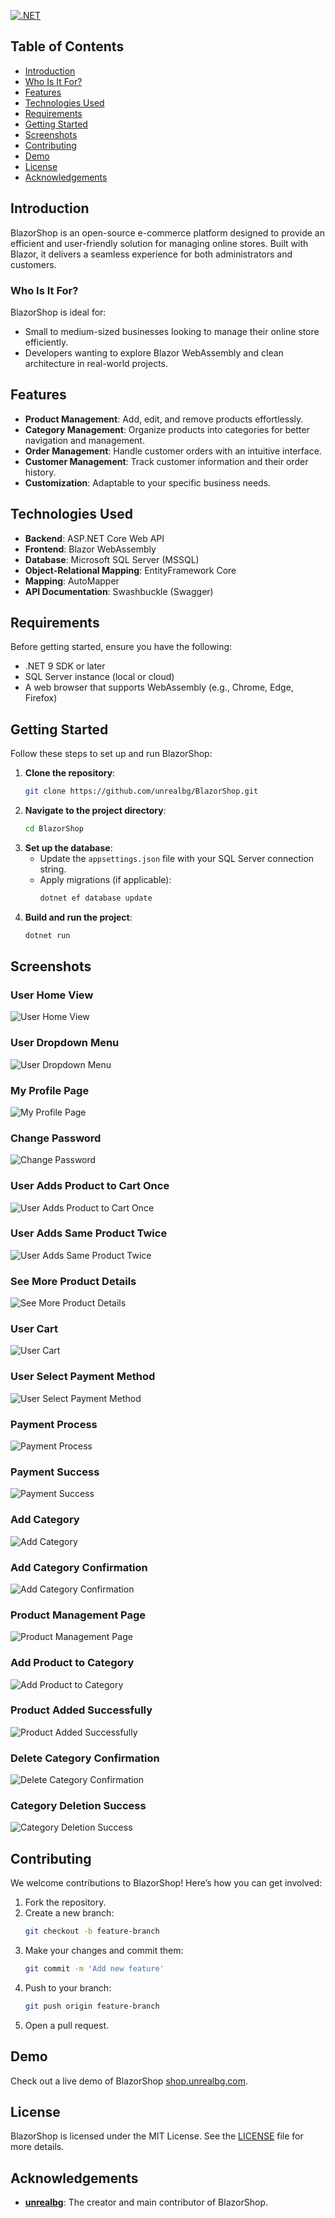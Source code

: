 [![.NET](https://github.com/unrealbg/BlazorShop/actions/workflows/dotnet.yml/badge.svg)](https://github.com/unrealbg/BlazorShop/actions/workflows/dotnet.yml)

## Table of Contents
- [Introduction](#introduction)
- [Who Is It For?](#who-is-it-for)
- [Features](#features)
- [Technologies Used](#technologies-used)
- [Requirements](#requirements)
- [Getting Started](#getting-started)
- [Screenshots](#screenshots)
- [Contributing](#contributing)
- [Demo](#demo)
- [License](#license)
- [Acknowledgements](#acknowledgements)

## Introduction
BlazorShop is an open-source e-commerce platform designed to provide an efficient and user-friendly solution for managing online stores. Built with Blazor, it delivers a seamless experience for both administrators and customers.

### Who Is It For?
BlazorShop is ideal for:
- Small to medium-sized businesses looking to manage their online store efficiently.
- Developers wanting to explore Blazor WebAssembly and clean architecture in real-world projects.

## Features
- **Product Management**: Add, edit, and remove products effortlessly.
- **Category Management**: Organize products into categories for better navigation and management.
- **Order Management**: Handle customer orders with an intuitive interface.
- **Customer Management**: Track customer information and their order history.
- **Customization**: Adaptable to your specific business needs.

## Technologies Used
- **Backend**: ASP.NET Core Web API
- **Frontend**: Blazor WebAssembly
- **Database**: Microsoft SQL Server (MSSQL)
- **Object-Relational Mapping**: EntityFramework Core
- **Mapping**: AutoMapper
- **API Documentation**: Swashbuckle (Swagger)

## Requirements
Before getting started, ensure you have the following:
- .NET 9 SDK or later
- SQL Server instance (local or cloud)
- A web browser that supports WebAssembly (e.g., Chrome, Edge, Firefox)

## Getting Started
Follow these steps to set up and run BlazorShop:

1. **Clone the repository**:
    ```sh
    git clone https://github.com/unrealbg/BlazorShop.git
    ```
2. **Navigate to the project directory**:
    ```sh
    cd BlazorShop
    ```
3. **Set up the database**:
    - Update the `appsettings.json` file with your SQL Server connection string.
    - Apply migrations (if applicable):
      ```sh
      dotnet ef database update
      ```
4. **Build and run the project**:
    ```sh
    dotnet run
    ```
## Screenshots

### User Home View
![User Home View](https://vps.unrealbg.com/blazorblog/UserHomeView.png)

### User Dropdown Menu
![User Dropdown Menu](https://vps.unrealbg.com/blazorblog/UserDropDown.png)

### My Profile Page
![My Profile Page](https://vps.unrealbg.com/blazorblog/MyProfilePage.png)

### Change Password
![Change Password](https://vps.unrealbg.com/blazorblog/ChangePassword.png)

### User Adds Product to Cart Once
![User Adds Product to Cart Once](https://vps.unrealbg.com/blazorblog/UserAddProductToCardOnce.png)

### User Adds Same Product Twice
![User Adds Same Product Twice](https://vps.unrealbg.com/blazorblog/UserAddSameProductTwice.png)

### See More Product Details
![See More Product Details](https://vps.unrealbg.com/blazorblog/SeeMore.png)

### User Cart
![User Cart](https://vps.unrealbg.com/blazorblog/UserCart.png)

### User Select Payment Method
![User Select Payment Method](https://vps.unrealbg.com/blazorblog/UserSelectPaymentMethod.png)

### Payment Process
![Payment Process](https://vps.unrealbg.com/blazorblog/Paying.png)

### Payment Success
![Payment Success](https://vps.unrealbg.com/blazorblog/PaymentSuccess.png)

### Add Category
![Add Category](https://vps.unrealbg.com/blazorblog/AddCategory.png)

### Add Category Confirmation
![Add Category Confirmation](https://vps.unrealbg.com/blazorblog/AddCategory2.png)

### Product Management Page
![Product Management Page](https://vps.unrealbg.com/blazorblog/AddProductPage.png)

### Add Product to Category
![Add Product to Category](https://vps.unrealbg.com/blazorblog/AddProductToCategory.png)

### Product Added Successfully
![Product Added Successfully](https://vps.unrealbg.com/blazorblog/ProductAddedSusscessfully.png)

### Delete Category Confirmation
![Delete Category Confirmation](https://vps.unrealbg.com/blazorblog/DeleteCategoty.png)

### Category Deletion Success
![Category Deletion Success](https://vps.unrealbg.com/blazorblog/CategoryDeleteSuccessfully.png)

## Contributing
We welcome contributions to BlazorShop! Here’s how you can get involved:
1. Fork the repository.
2. Create a new branch:
    ```sh
    git checkout -b feature-branch
    ```
3. Make your changes and commit them:
    ```sh
    git commit -m 'Add new feature'
    ```
4. Push to your branch:
    ```sh
    git push origin feature-branch
    ```
5. Open a pull request.

## Demo
Check out a live demo of BlazorShop [shop.unrealbg.com](https://shop.unrealbg.com).

## License
BlazorShop is licensed under the MIT License. See the [LICENSE](./LICENSE) file for more details.

## Acknowledgements
- **[unrealbg](https://github.com/unrealbg)**: The creator and main contributor of BlazorShop.
